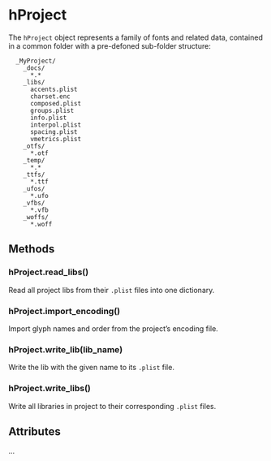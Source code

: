 hProject
========

The `hProject` object represents a family of fonts and related data, contained in a common folder with a pre-defoned sub-folder structure:

```
  _MyProject/
    _docs/
      *.*
    _libs/
      accents.plist
      charset.enc
      composed.plist
      groups.plist
      info.plist
      interpol.plist
      spacing.plist
      vmetrics.plist
    _otfs/
      *.otf
    _temp/
      *.*
    _ttfs/
      *.ttf
    _ufos/
      *.ufo
    _vfbs/
      *.vfb
    _woffs/
      *.woff
```

Methods
-------

### hProject.read_libs()

Read all project libs from their `.plist` files into one dictionary.

### hProject.import_encoding()

Import glyph names and order from the project’s encoding file.

### hProject.write_lib(lib_name)

Write the lib with the given name to its `.plist` file.

### hProject.write_libs()

Write all libraries in project to their corresponding `.plist` files.

Attributes
----------

...